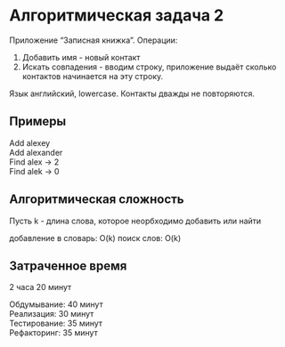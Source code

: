 ﻿# Алгоритмическая задача 2
Приложение “Записная книжка”. Операции:

1. Добавить имя - новый контакт  
2. Искать совпадения - вводим строку, приложение выдаёт сколько контактов начинается на эту строку.  

Язык английский, lowercase. Контакты дважды не повторяются.


## Примеры
Add alexey  
Add alexander  
Find alex -> 2  
Find alek -> 0  

## Алгоритмическая сложность
Пусть k - длина слова, которое неорбходимо добавить или найти

добавление в словарь: O(k)
поиск слов: O(k)

## Затраченное время
2 часа 20 минут  

Обдумывание: 40 минут  
Реализация: 30 минут  
Тестирование: 35 минут  
Рефакторинг: 35 минут  
